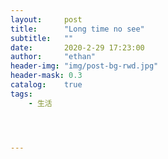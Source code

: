 ```yaml
---
layout:     post
title:      "Long time no see"
subtitle:   ""
date:       2020-2-29 17:23:00
author:     "ethan"
header-img: "img/post-bg-rwd.jpg"
header-mask: 0.3
catalog:    true
tags:
    - 生活




---
```



